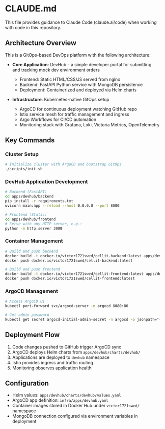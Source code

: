 # CLAUDE.md

This file provides guidance to Claude Code (claude.ai/code) when working with code in this repository.

## Architecture Overview

This is a GitOps-based DevOps platform with the following architecture:

- **Core Application**: DevHub - a simple developer portal for submitting and tracking mock dev environment orders
  - Frontend: Static HTML/CSS/JS served from nginx
  - Backend: FastAPI Python service with MongoDB persistence
  - Deployment: Containerized and deployed via Helm charts

- **Infrastructure**: Kubernetes-native GitOps setup
  - ArgoCD for continuous deployment watching GitHub repo
  - Istio service mesh for traffic management and ingress
  - Argo Workflows for CI/CD automation
  - Monitoring stack with Grafana, Loki, Victoria Metrics, OpenTelemetry

## Key Commands

### Cluster Setup
```bash
# Initialize cluster with ArgoCD and bootstrap GitOps
./scripts/init.sh
```

### DevHub Application Development
```bash
# Backend (FastAPI)
cd apps/devhub/backend
pip install -r requirements.txt
uvicorn main:app --reload --host 0.0.0.0 --port 8000

# Frontend (Static)
cd apps/devhub/frontend
# Serve with any HTTP server, e.g.:
python -m http.server 3000
```

### Container Management
```bash
# Build and push backend
docker build -t docker.io/victor1721swed/cellit-backend:latest apps/devhub/backend/
docker push docker.io/victor1721swed/cellit-backend:latest

# Build and push frontend  
docker build -t docker.io/victor1721swed/cellit-frontend:latest apps/devhub/frontend/
docker push docker.io/victor1721swed/cellit-frontend:latest
```

### ArgoCD Management
```bash
# Access ArgoCD UI
kubectl port-forward svc/argocd-server -n argocd 8080:80

# Get admin password
kubectl get secret argocd-initial-admin-secret -n argocd -o jsonpath="{.data.password}" | base64 --decode
```

## Deployment Flow

1. Code changes pushed to GitHub trigger ArgoCD sync
2. ArgoCD deploys Helm charts from `apps/devhub/charts/devhub/`
3. Applications are deployed to `devhub` namespace
4. Istio provides ingress and traffic routing
5. Monitoring observes application health

## Configuration

- Helm values: `apps/devhub/charts/devhub/values.yaml`
- ArgoCD app definition: `infra/apps/devhub.yaml`
- Container images stored in Docker Hub under `victor1721swed/` namespace
- MongoDB connection configured via environment variables in deployment